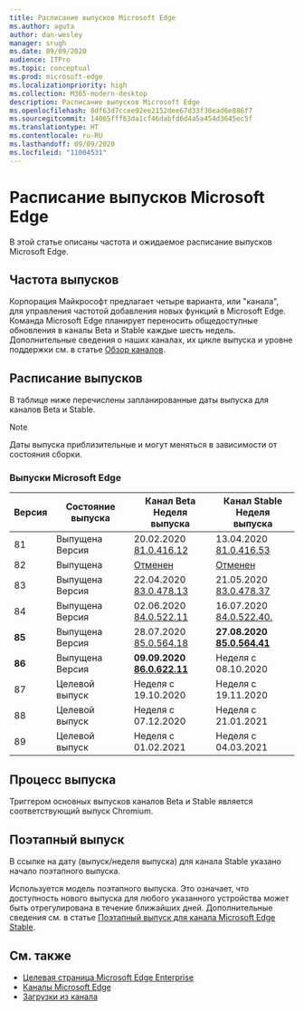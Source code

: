 ```yaml
---
title: Расписание выпусков Microsoft Edge
ms.author: aguta
author: dan-wesley
manager: srugh
ms.date: 09/09/2020
audience: ITPro
ms.topic: conceptual
ms.prod: microsoft-edge
ms.localizationpriority: high
ms.collection: M365-modern-desktop
description: Расписание выпусков Microsoft Edge
ms.openlocfilehash: 8df63d7ccee92ee2152dee67d33f38ead6e886f7
ms.sourcegitcommit: 14065fff63da1cf46dabfd6d4a5a454d3645ec5f
ms.translationtype: HT
ms.contentlocale: ru-RU
ms.lasthandoff: 09/09/2020
ms.locfileid: "11004531"
---
```

# Расписание выпусков Microsoft Edge

В этой статье описаны частота и ожидаемое расписание выпусков Microsoft Edge.

## Частота выпусков

Корпорация Майкрософт предлагает четыре варианта, или "канала", для управления частотой добавления новых функций в Microsoft Edge. Команда Microsoft Edge планирует переносить общедоступные обновления в каналы Beta и Stable каждые шесть недель. Дополнительные сведения о наших каналах, их цикле выпуска и уровне поддержки см. в статье [Обзор каналов](https://docs.microsoft.com/DeployEdge/microsoft-edge-channels#channel-overview).

## Расписание выпусков

В таблице ниже перечислены запланированные даты выпуска для каналов Beta и Stable.

> [!NOTE]
> Даты выпуска приблизительные и могут меняться в зависимости от состояния сборки.

### Выпуски Microsoft Edge

| Версия | Состояние выпуска | Канал Beta<br>Неделя выпуска | Канал Stable<br>Неделя выпуска |
|---------|-----|------|--------|
| 81 | Выпущена<br>Версия | 20.02.2020<br>[81.0.416.12](https://docs.microsoft.com/DeployEdge/microsoft-edge-relnote-beta-channel#version-81041612-february-20) | 13.04.2020<br>[81.0.416.53](https://docs.microsoft.com/DeployEdge/microsoft-edge-relnote-stable-channel#version-81041653-april-13) |
| 82 | Выпущена | [Отменен](https://blogs.windows.com/msedgedev/2020/03/20/update-stable-channel-releases/) | [Отменен](https://blogs.windows.com/msedgedev/2020/03/20/update-stable-channel-releases/) |
| 83 | Выпущена<br>Версия | 22.04.2020<br>[83.0.478.13](https://docs.microsoft.com/DeployEdge/microsoft-edge-relnote-beta-channel#version-83047813-april-22) | 21.05.2020<br> [83.0.478.37](https://docs.microsoft.com/DeployEdge/microsoft-edge-relnote-stable-channel#version-83047837-may-21) |
| 84 | Выпущена<br>Версия | 02.06.2020<br>[84.0.522.11](https://docs.microsoft.com/DeployEdge/microsoft-edge-relnote-beta-channel#version-84052211-june-2) | 16.07.2020<br> [84.0.522.40.](https://docs.microsoft.com/DeployEdge/microsoft-edge-relnote-stable-channel#version-84052240-july-16) |
| **85** | Выпущена<br>Версия | 28.07.2020<br>[85.0.564.18](https://docs.microsoft.com/DeployEdge/microsoft-edge-relnote-beta-channel#version-85056418-july-28)  | **27.08.2020**<br>**[85.0.564.41](https://docs.microsoft.com/DeployEdge/microsoft-edge-relnote-stable-channel#version-85056441-august-27)** |
| **86** | Выпущена<br>Версия | **09.09.2020**<br>**[86.0.622.11](https://docs.microsoft.com/DeployEdge/microsoft-edge-relnote-beta-channel#version-86062211-september-9)** | Неделя с 08.10.2020 |
| 87 | Целевой выпуск | Неделя с 19.10.2020 | Неделя с 19.11.2020 |
| 88 | Целевой выпуск | Неделя с 07.12.2020 | Неделя с 21.01.2021 |
| 89 | Целевой выпуск | Неделя с 01.02.2021 | Неделя с 04.03.2021 |

## Процесс выпуска

Триггером основных выпусков каналов Beta и Stable является соответствующий выпуск Chromium.

## Поэтапный выпуск

В ссылке на дату (выпуск/неделя выпуска) для канала Stable указано начало поэтапного выпуска.

Используется модель поэтапного выпуска. Это означает, что доступность нового выпуска для любого указанного устройства может быть отрегулирована в течение ближайших дней. Дополнительные сведения см. в статье [Поэтапный выпуск для канала Microsoft Edge Stable](microsoft-edge-update-progressive-rollout.md).

## См. также

- [Целевая страница Microsoft Edge Enterprise](https://aka.ms/EdgeEnterprise)
- [Каналы Microsoft Edge](microsoft-edge-channels.md)
- [Загрузки из канала](https://www.microsoft.com/edge/business/download)